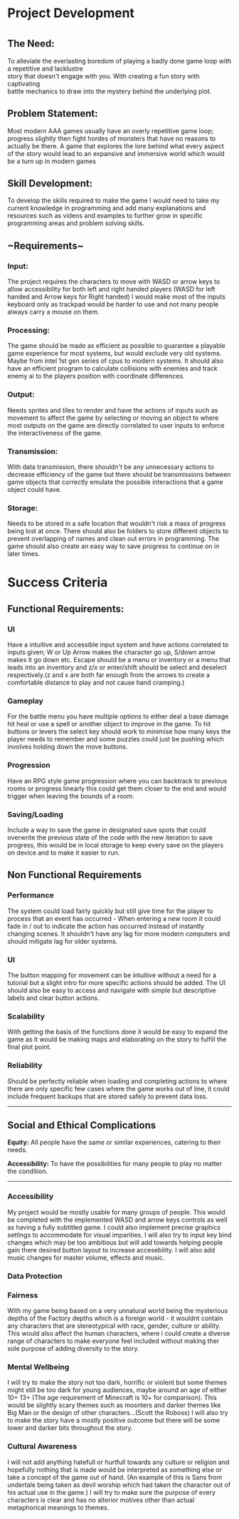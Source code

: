 <h1>Project Development<h1>


<h2>The Need:</h2>
To alleviate the everlasting boredom of playing a badly done game loop with a repetitive and lacklustre <br>
story that doesn't engage with you. With creating a fun story with captivating <br>
battle mechanics to draw into the mystery behind the underlying plot.


<h2>Problem Statement:</h2> Most modern  AAA games usually have an overly repetitive game loop; progress slightly then fight hordes of monsters that have no reasons to actually be there. A game that explores the lore behind what every aspect of the story would lead to an expansive and immersive world which would be a turn up in modern games


<h2>Skill Development:</h2>
To develop the skills required to make the game I would need to take my current knowledge in programming and add many explanations and resources such as videos and examples to further grow in specific programming areas and problem solving skills.


<h2>~Requirements~</h2>
<h3>Input:</h3>
The project requires the characters to move with WASD or arrow keys to allow accessibility for both left and right handed players (WASD for left handed and Arrow keys for Right handed) I would make most of the inputs keyboard only as trackpad would be harder to use and not many people always carry a mouse on them.


<h3>Processing:</h3>
The game should be made as efficient as possible to guarantee a playable game experience for most systems, but would exclude very old systems. Maybe from intel 1st gen series of cpus to modern systems. It should also have an efficient program to calculate collisions with enemies and track enemy ai to the players position with coordinate differences.


<h3>Output:</h3>
Needs sprites and tiles to render and have the actions of inputs such as movement to affect the game by selecting or moving an object to where most outputs on the game are directly correlated to user inputs to enforce the interactiveness of the game.


<h3>Transmission:</h3>
With data transmission, there shouldn't be any unnecessary actions to decrease efficiency of the game but there should be transmissions between game objects that correctly emulate the possible interactions that a game object could have.


<h3>Storage:</h3>
Needs to be stored in a safe location that wouldn't risk a mass of progress being lost at once. There should also be folders to store different objects to prevent overlapping of names and clean out errors in programming. The game should also create an easy way to save progress to continue on in later times.

<h1>Success Criteria</h1>
<h2>Functional Requirements:</h2>


<h3>UI</h3>
Have a intuitive and accessible input system and have actions correlated to inputs given; W or Up Arrow makes the character go up, S/down arrow makes it go down etc. Escape should be a menu or inventory or a menu that leads into an inventory and z/x or enter/shift should be select and deselect respectively.(z and x are both far enough from the arrows to create a comfortable distance to play and not cause hand cramping.)


<h3>Gameplay</h3>
For the battle menu you have multiple options to either deal a base damage hit heal or use a spell or another object to improve in the game. To hit buttons or levers the select key should work to minimise how many keys the player needs to remember and some puzzles could just be pushing which involves holding down the move buttons.


<h3>Progression</h3>
Have an RPG style game progression where you can backtrack to previous rooms or progress linearly this could get them closer to the end and would trigger when leaving the bounds of a room.




<h3>Saving/Loading</h3>
Include a way to save the game in designated save spots that could overwrite the previous state of the code with the new iteration to save progress, this would be in local storage to keep every save on the players on device and to make it easier to run.




<h2>Non Functional Requirements</h2>
<h3>Performance</h3>
The system could load fairly quickly but still give time for the player to process that an event has occurred - When entering a new room it could fade in / out to indicate the action has occurred instead of instantly changing scenes. It shouldn't have any lag for more modern computers and should mitigate lag for older systems.


<h3>UI</h3>
The button mapping for movement can be intuitive without a need for a tutorial but a slight intro for more specific actions should be added. The UI should also be easy to access and navigate with simple but descriptive labels and clear button actions.


<h3>Scalability</h3>
With getting the basis of the functions done it would be easy to expand the game as it would be making maps and elaborating on the story to fulfill the final plot point.


<h3>Reliability</h3>
Should be perfectly reliable when loading and completing actions to where there are only specific few cases where the game works out of line, it could include frequent backups that are stored safely to prevent data loss.


---
<h2>Social and Ethical Complications</h2>


**Equity:**
All people have the same or similar experiences, catering to their needs.


**Accessibility:**
To have the possibilities for many people to play no matter the condition.


---
<h3>Accessibility</h3>
My project would be mostly usable for many groups of people. This would be completed with the implemented WASD and arrow keys controls as well as having a fully subtitled game. I could also implement precise graphics settings to accommodate for visual imparities. I will also try to  input key bind changes which may be too ambitious but will add towards helping people gain there desired button layout to increase accesebility. I will also add music changes for master volume, effects and music.

<h3>Data Protection</h3>
  

<h3>Fairness</h3>
With my game being based on a very unnatural world being the mysterious depths of the Factory depths which is a foreign world - it wouldnt contain any characters that are stereotypical with race, gender, culture or ability. This would also affect the human characters, where i could create a diverse range of characters to make everyone feel included without making ther sole purpose of adding diversity to the story.

<h3>Mental Wellbeing</h3>
I will try to make the story not too dark, horrific or violent but some themes might still be too dark for young audiences, maybe around an age of either 10+ 13+ (The age requirement of Minecraft is 10+ for comparison). This would be slightly scary themes such as mosnters and darker themes like Big Man or the design of other characters...(Scott the Roboss) I will also try to make the story have a mostly positive outcome but there will be some lower and darker bits throughout the story.

<h3>Cultural Awareness</h3>
I will not add anything hatefull or hurtfull towards any culture or religion and hopefully nothing that is made would be interpreted as something else or take a concept of the game out of hand. (An example of this is Sans from undertale being taken as devil worship which had taken the character out of his actual use in the game.) I will try to make sure the purpose of every characters is clear and has no alterior motives other than actual metaphorical meanings to themes.